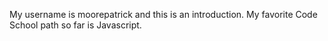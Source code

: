 My username is moorepatrick and this is an introduction. My favorite Code School path so far is Javascript.
